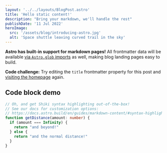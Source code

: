 ```yaml
---
layout: '../../layouts/BlogPost.astro'
title: 'Hello static content!'
description: "Bring your markdown, we'll handle the rest"
publishDate: '11 Jul 2022'
heroImage:
  src: '/assets/blog/introducing-astro.jpg'
  alt: 'Space shuttle leaving curved trail in the sky'
---
```


**Astro has built-in support for markdown pages!** All frontmatter data will be available [via `Astro.glob` imports](https://docs.astro.build/en/reference/api-reference/#astroglob) as well, making blog landing pages easy to build.

**Code challenge:** Try editing the `title` frontmatter property for this post and [visiting the homepage](/) again.

## Code block demo

```typescript
// Oh, and get Shiki syntax highlighting out-of-the-box!
// See our docs for customization options:
// https://docs.astro.build/en/guides/markdown-content/#syntax-highlighting
function getDistance(amount: number) {
  if (amount === Infinity) {
    return "and beyond!"
  } else {
    return "and the normal distance!"
  }
}
```
